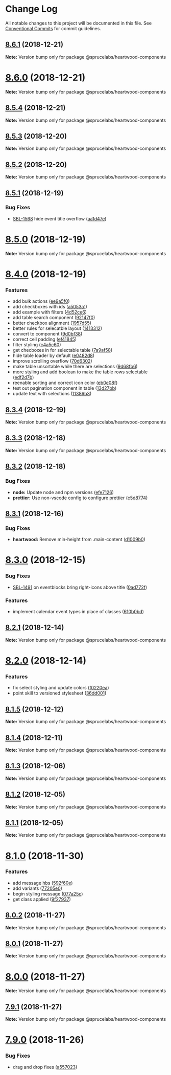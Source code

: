 # Change Log

All notable changes to this project will be documented in this file.
See [Conventional Commits](https://conventionalcommits.org) for commit guidelines.

## [8.6.1](https://github.com/sprucelabsai/sprucebot-heartwood/compare/v8.6.0...v8.6.1) (2018-12-21)

**Note:** Version bump only for package @sprucelabs/heartwood-components





# [8.6.0](https://github.com/sprucelabsai/sprucebot-heartwood/compare/v8.5.4...v8.6.0) (2018-12-21)

**Note:** Version bump only for package @sprucelabs/heartwood-components





## [8.5.4](https://github.com/sprucelabsai/sprucebot-heartwood/compare/v8.5.3...v8.5.4) (2018-12-21)

**Note:** Version bump only for package @sprucelabs/heartwood-components





## [8.5.3](https://github.com/sprucelabsai/sprucebot-heartwood/compare/v8.5.2...v8.5.3) (2018-12-20)

**Note:** Version bump only for package @sprucelabs/heartwood-components





## [8.5.2](https://github.com/sprucelabsai/sprucebot-heartwood/compare/v8.5.1...v8.5.2) (2018-12-20)

**Note:** Version bump only for package @sprucelabs/heartwood-components





## [8.5.1](https://github.com/sprucelabsai/sprucebot-heartwood/compare/v8.5.0...v8.5.1) (2018-12-19)


### Bug Fixes

* [SBL-1568](https://sprucelabsai.atlassian.net/browse/SBL-1568) hide event title overflow ([aa1d47e](https://github.com/sprucelabsai/sprucebot-heartwood/commit/aa1d47e))





# [8.5.0](https://github.com/sprucelabsai/sprucebot-heartwood/compare/v8.4.0...v8.5.0) (2018-12-19)

**Note:** Version bump only for package @sprucelabs/heartwood-components





# [8.4.0](https://github.com/sprucelabsai/sprucebot-heartwood/compare/v8.3.4...v8.4.0) (2018-12-19)


### Features

* add bulk actions ([ee9a5f0](https://github.com/sprucelabsai/sprucebot-heartwood/commit/ee9a5f0))
* add checkboxes with ids ([a5053a1](https://github.com/sprucelabsai/sprucebot-heartwood/commit/a5053a1))
* add example with filters ([4d52ce6](https://github.com/sprucelabsai/sprucebot-heartwood/commit/4d52ce6))
* add table search component ([92147f0](https://github.com/sprucelabsai/sprucebot-heartwood/commit/92147f0))
* better checkbox alignment ([1957d55](https://github.com/sprucelabsai/sprucebot-heartwood/commit/1957d55))
* better rules for selecatble layout ([1413312](https://github.com/sprucelabsai/sprucebot-heartwood/commit/1413312))
* convert to component ([9d0bf38](https://github.com/sprucelabsai/sprucebot-heartwood/commit/9d0bf38))
* correct cell padding ([ef41845](https://github.com/sprucelabsai/sprucebot-heartwood/commit/ef41845))
* filter styling ([c4a5c60](https://github.com/sprucelabsai/sprucebot-heartwood/commit/c4a5c60))
* get checboxes in for selectable table ([7a9af58](https://github.com/sprucelabsai/sprucebot-heartwood/commit/7a9af58))
* hide table loader by default ([e0482d8](https://github.com/sprucelabsai/sprucebot-heartwood/commit/e0482d8))
* improve scrolling overflow ([70d6302](https://github.com/sprucelabsai/sprucebot-heartwood/commit/70d6302))
* make table unsortable while there are selections ([9d68fb6](https://github.com/sprucelabsai/sprucebot-heartwood/commit/9d68fb6))
* more styling and add boolean to make the table rows selectable ([edf2d7b](https://github.com/sprucelabsai/sprucebot-heartwood/commit/edf2d7b))
* reenable sorting and correct icon color ([eb0e08f](https://github.com/sprucelabsai/sprucebot-heartwood/commit/eb0e08f))
* test out pagination component in table ([13d27bb](https://github.com/sprucelabsai/sprucebot-heartwood/commit/13d27bb))
* update text with selections ([11386b3](https://github.com/sprucelabsai/sprucebot-heartwood/commit/11386b3))





## [8.3.4](https://github.com/sprucelabsai/sprucebot-heartwood/compare/v8.3.3...v8.3.4) (2018-12-19)

**Note:** Version bump only for package @sprucelabs/heartwood-components





## [8.3.3](https://github.com/sprucelabsai/sprucebot-heartwood/compare/v8.3.2...v8.3.3) (2018-12-18)

**Note:** Version bump only for package @sprucelabs/heartwood-components





## [8.3.2](https://github.com/sprucelabsai/sprucebot-heartwood/compare/v8.3.1...v8.3.2) (2018-12-18)


### Bug Fixes

* **node:** Update node and npm versions ([efe7126](https://github.com/sprucelabsai/sprucebot-heartwood/commit/efe7126))
* **prettier:** Use non-vscode config to configure prettier ([c5d8774](https://github.com/sprucelabsai/sprucebot-heartwood/commit/c5d8774))





## [8.3.1](https://github.com/sprucelabsai/sprucebot-heartwood/compare/v8.3.0...v8.3.1) (2018-12-16)


### Bug Fixes

* **heartwood:** Remove min-height from .main-content ([d1009b0](https://github.com/sprucelabsai/sprucebot-heartwood/commit/d1009b0))





# [8.3.0](https://github.com/sprucelabsai/sprucebot-heartwood/compare/v8.2.1...v8.3.0) (2018-12-15)


### Bug Fixes

* [SBL-1491](https://sprucelabsai.atlassian.net/browse/SBL-1491) on eventblocks bring right-icons above title ([0ad772f](https://github.com/sprucelabsai/sprucebot-heartwood/commit/0ad772f))


### Features

* implement calendar event types in place of classes ([610b0bd](https://github.com/sprucelabsai/sprucebot-heartwood/commit/610b0bd))





## [8.2.1](https://github.com/sprucelabsai/sprucebot-heartwood/compare/v8.2.0...v8.2.1) (2018-12-14)

**Note:** Version bump only for package @sprucelabs/heartwood-components





# [8.2.0](https://github.com/sprucelabsai/sprucebot-heartwood/compare/v8.1.5...v8.2.0) (2018-12-14)


### Features

* fix select styling and update colors ([f0220ea](https://github.com/sprucelabsai/sprucebot-heartwood/commit/f0220ea))
* point skill to versioned stylesheet ([36dd001](https://github.com/sprucelabsai/sprucebot-heartwood/commit/36dd001))





## [8.1.5](https://github.com/sprucelabsai/sprucebot-heartwood/compare/v8.1.4...v8.1.5) (2018-12-12)

**Note:** Version bump only for package @sprucelabs/heartwood-components





## [8.1.4](https://github.com/sprucelabsai/sprucebot-heartwood/compare/v8.1.3...v8.1.4) (2018-12-11)

**Note:** Version bump only for package @sprucelabs/heartwood-components





## [8.1.3](https://github.com/sprucelabsai/sprucebot-heartwood/compare/v8.1.2...v8.1.3) (2018-12-06)

**Note:** Version bump only for package @sprucelabs/heartwood-components





## [8.1.2](https://github.com/sprucelabsai/sprucebot-heartwood/compare/v8.1.1...v8.1.2) (2018-12-05)

**Note:** Version bump only for package @sprucelabs/heartwood-components





## [8.1.1](https://github.com/sprucelabsai/sprucebot-heartwood/compare/v8.1.0...v8.1.1) (2018-12-05)

**Note:** Version bump only for package @sprucelabs/heartwood-components





# [8.1.0](https://github.com/sprucelabsai/sprucebot-heartwood/compare/v8.0.2...v8.1.0) (2018-11-30)


### Features

* add message hbs ([592f60e](https://github.com/sprucelabsai/sprucebot-heartwood/commit/592f60e))
* add variants ([77205e0](https://github.com/sprucelabsai/sprucebot-heartwood/commit/77205e0))
* begin styling message ([077a25c](https://github.com/sprucelabsai/sprucebot-heartwood/commit/077a25c))
* get class applied ([9f27937](https://github.com/sprucelabsai/sprucebot-heartwood/commit/9f27937))





## [8.0.2](https://github.com/sprucelabsai/sprucebot-heartwood/compare/v8.0.1...v8.0.2) (2018-11-27)

**Note:** Version bump only for package @sprucelabs/heartwood-components





## [8.0.1](https://github.com/sprucelabsai/sprucebot-heartwood/compare/v8.0.0...v8.0.1) (2018-11-27)

**Note:** Version bump only for package @sprucelabs/heartwood-components





# [8.0.0](https://github.com/sprucelabsai/sprucebot-heartwood/compare/v7.9.1...v8.0.0) (2018-11-27)

**Note:** Version bump only for package @sprucelabs/heartwood-components





## [7.9.1](https://github.com/sprucelabsai/sprucebot-heartwood/compare/v7.9.0...v7.9.1) (2018-11-27)

**Note:** Version bump only for package @sprucelabs/heartwood-components





# [7.9.0](https://github.com/sprucelabsai/sprucebot-heartwood/compare/v7.8.3...v7.9.0) (2018-11-26)


### Bug Fixes

* drag and drop fixes ([a557023](https://github.com/sprucelabsai/sprucebot-heartwood/commit/a557023))

